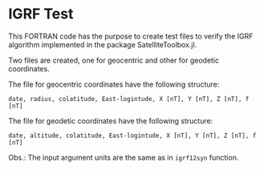 IGRF Test
=========

This FORTRAN code has the purpose to create test files to verify the IGRF
algorithm implemented in the package SatelliteToolbox.jl.

Two files are created, one for geocentric and other for geodetic coordinates.

The file for geocentric coordinates have the following structure:

    date, radius, colatitude, East-logintude, X [nT], Y [nT], Z [nT], f [nT]

The file for geodetic coordinates have the following structure:

    date, altitude, colatitude, East-logintude, X [nT], Y [nT], Z [nT], f [nT]

Obs.: The input argument units are the same as in `igrf12syn` function.
